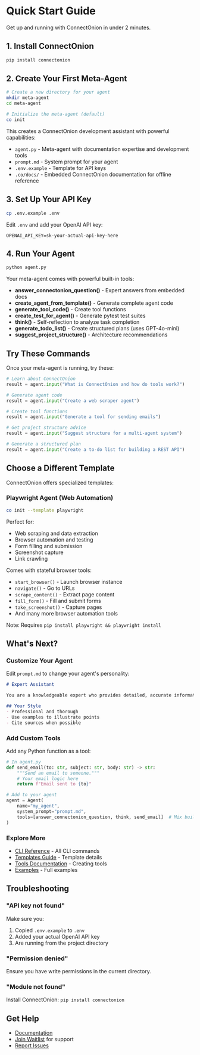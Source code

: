 # Quick Start Guide

Get up and running with ConnectOnion in under 2 minutes.

## 1. Install ConnectOnion

```bash
pip install connectonion
```

## 2. Create Your First Meta-Agent

```bash
# Create a new directory for your agent
mkdir meta-agent
cd meta-agent

# Initialize the meta-agent (default)
co init
```

This creates a ConnectOnion development assistant with powerful capabilities:
- `agent.py` - Meta-agent with documentation expertise and development tools
- `prompt.md` - System prompt for your agent
- `.env.example` - Template for API keys
- `.co/docs/` - Embedded ConnectOnion documentation for offline reference

## 3. Set Up Your API Key

```bash
cp .env.example .env
```

Edit `.env` and add your OpenAI API key:
```
OPENAI_API_KEY=sk-your-actual-api-key-here
```

## 4. Run Your Agent

```bash
python agent.py
```

Your meta-agent comes with powerful built-in tools:
- **answer_connectonion_question()** - Expert answers from embedded docs
- **create_agent_from_template()** - Generate complete agent code
- **generate_tool_code()** - Create tool functions
- **create_test_for_agent()** - Generate pytest test suites
- **think()** - Self-reflection to analyze task completion
- **generate_todo_list()** - Create structured plans (uses GPT-4o-mini)
- **suggest_project_structure()** - Architecture recommendations

## Try These Commands

Once your meta-agent is running, try these:

```python
# Learn about ConnectOnion
result = agent.input("What is ConnectOnion and how do tools work?")

# Generate agent code
result = agent.input("Create a web scraper agent")

# Create tool functions
result = agent.input("Generate a tool for sending emails")

# Get project structure advice
result = agent.input("Suggest structure for a multi-agent system")

# Generate a structured plan
result = agent.input("Create a to-do list for building a REST API")
```

## Choose a Different Template

ConnectOnion offers specialized templates:

### Playwright Agent (Web Automation)
```bash
co init --template playwright
```

Perfect for:
- Web scraping and data extraction
- Browser automation and testing
- Form filling and submission
- Screenshot capture
- Link crawling

Comes with stateful browser tools:
- `start_browser()` - Launch browser instance
- `navigate()` - Go to URLs
- `scrape_content()` - Extract page content
- `fill_form()` - Fill and submit forms
- `take_screenshot()` - Capture pages
- And many more browser automation tools

Note: Requires `pip install playwright && playwright install`

## What's Next?

### Customize Your Agent

Edit `prompt.md` to change your agent's personality:

```markdown
# Expert Assistant

You are a knowledgeable expert who provides detailed, accurate information.

## Your Style
- Professional and thorough
- Use examples to illustrate points
- Cite sources when possible
```

### Add Custom Tools

Add any Python function as a tool:

```python
# In agent.py
def send_email(to: str, subject: str, body: str) -> str:
    """Send an email to someone."""
    # Your email logic here
    return f"Email sent to {to}"

# Add to your agent
agent = Agent(
    name="my_agent",
    system_prompt="prompt.md",
    tools=[answer_connectonion_question, think, send_email]  # Mix built-in and custom
)
```

### Explore More

- [CLI Reference](cli.md) - All CLI commands
- [Templates Guide](templates.md) - Template details
- [Tools Documentation](tools.md) - Creating tools
- [Examples](examples.md) - Full examples

## Troubleshooting

### "API key not found"
Make sure you:
1. Copied `.env.example` to `.env`
2. Added your actual OpenAI API key
3. Are running from the project directory

### "Permission denied"
Ensure you have write permissions in the current directory.

### "Module not found"
Install ConnectOnion: `pip install connectonion`

## Get Help

- [Documentation](https://github.com/connectonion/connectonion)
- [Join Waitlist](https://connectonion.com) for support
- [Report Issues](https://github.com/connectonion/connectonion/issues)